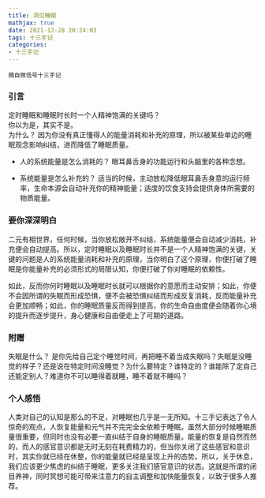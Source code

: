 ```yaml
---
title: 洞见睡眠
mathjax: true
date: 2021-12-28 20:24:03
tags: 十三手记
categories:
- 十三手记
---
```

`摘自微信号十三手记`

### 引言
定时睡眠和睡眠时长时一个人精神饱满的关键吗？  
你以为是，其实不是。  
为什么？ 因为你没有真正懂得人的能量消耗和补充的原理，所以被某些单边的睡眠观念影响纠结，进而降低了睡眠质量。  

- 人的系统能量是怎么消耗的？
眼耳鼻舌身的功能运行和头脑里的各种念想。 

- 系统能量是怎么补充的？ 
适当的时候，主动放松降低眼耳鼻舌身意的运行频率，生命本源会自动补充你的精神能量；适度的饮食支持会提供身体所需要的物质能量。

### 要你深深明白
二元有相世界，任何时候，当你放松敞开不纠结，系统能量便会自动减少消耗，补充便会自动提高。所以，定时睡眠以及睡眠时长并不是一个人精神饱满的关键，关键的问题是人的系统能量消耗和补充的原理，当你明白了这个原理，你便打破了睡眠是你能量补充的必须形式的局限认知，你便打破了你对睡眠的依赖性。  

如此，反而你何时睡眠以及睡眠时长就可以根据你的意愿而主动安排；如此，你便不会因所谓的失眠而形成恐惧，便不会被恐惧纠结而形成反复消耗，反而能量补充会更加顺畅；如此，你的睡眠质量反而得到提高，你的生命自由度便会随着你心境的提升而逐步提升，身心健康和自由便走上了可期的道路。


### 附赠
失眠是什么？ 
是你先给自己定个睡觉时间，再把睡不着当成失眠吗？失眠是没睡觉的样子？还是说在特定时间没睡觉？为什么要特定？谁特定的？谁能除了定自己还能定别人？难道你不可以睡得着就睡，睡不着就不睡吗？


### 个人感悟
人类对自己的认知是那么的不足，对睡眠也几乎是一无所知。十三手记表达了令人惊奇的观点，人恢复能量和元气并不完完全全依赖于睡眠。虽然大部分时候睡眠质量很重要，但同时也没有必要一直纠结于自身的睡眠质量。能量的恢复是自然而然的，而人的感官意识都是无时无刻在耗费精力的，但当你关闭了这些感官和意识时，其实你就已经在休整，你的能量就已经是呈现上升的态势。所以，关于休息，我们应该更少焦虑的纠结于睡眠，更多关注我们感官意识的状态。这就是所谓的闭目养神，同时冥想可能可带来注意力的自主调整和加快能量恢复，以致于很多人推荐。

